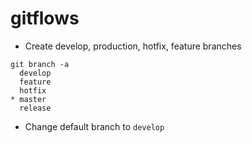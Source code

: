 # gitflows

- Create develop, production, hotfix, feature branches 
```
git branch -a
  develop
  feature
  hotfix
* master
  release
```

- Change default branch to `develop`

